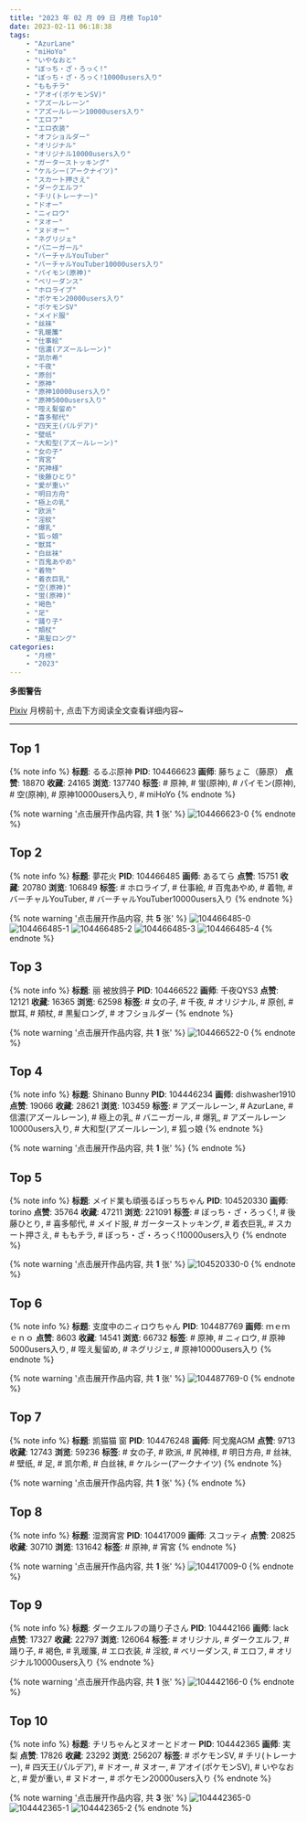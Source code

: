 ```yaml
---
title: "2023 年 02 月 09 日 月榜 Top10"
date: 2023-02-11 06:18:38
tags:
    - "AzurLane"
    - "miHoYo"
    - "いやなおと"
    - "ぼっち・ざ・ろっく!"
    - "ぼっち・ざ・ろっく!10000users入り"
    - "ももチラ"
    - "アオイ(ポケモンSV)"
    - "アズールレーン"
    - "アズールレーン10000users入り"
    - "エロフ"
    - "エロ衣装"
    - "オフショルダー"
    - "オリジナル"
    - "オリジナル10000users入り"
    - "ガーターストッキング"
    - "ケルシー(アークナイツ)"
    - "スカート押さえ"
    - "ダークエルフ"
    - "チリ(トレーナー)"
    - "ドオー"
    - "ニィロウ"
    - "ヌオー"
    - "ヌドオー"
    - "ネグリジェ"
    - "バニーガール"
    - "バーチャルYouTuber"
    - "バーチャルYouTuber10000users入り"
    - "パイモン(原神)"
    - "ベリーダンス"
    - "ホロライブ"
    - "ポケモン20000users入り"
    - "ポケモンSV"
    - "メイド服"
    - "丝袜"
    - "乳暖簾"
    - "仕事絵"
    - "信濃(アズールレーン)"
    - "凯尔希"
    - "千夜"
    - "原创"
    - "原神"
    - "原神10000users入り"
    - "原神5000users入り"
    - "咥え髪留め"
    - "喜多郁代"
    - "四天王(パルデア)"
    - "壁纸"
    - "大和型(アズールレーン)"
    - "女の子"
    - "宵宮"
    - "尻神様"
    - "後藤ひとり"
    - "愛が重い"
    - "明日方舟"
    - "極上の乳"
    - "欧派"
    - "淫紋"
    - "爆乳"
    - "狐っ娘"
    - "獣耳"
    - "白丝袜"
    - "百鬼あやめ"
    - "着物"
    - "着衣巨乳"
    - "空(原神)"
    - "蛍(原神)"
    - "褐色"
    - "足"
    - "踊り子"
    - "頬杖"
    - "黒髪ロング"
categories:
    - "月榜"
    - "2023"
---
```


<i class="fa fa-triangle-exclamation"></i>**多图警告**<i class="fa fa-triangle-exclamation"></i>

[Pixiv](https://www.pixiv.net/) 月榜前十, 点击下方阅读全文查看详细内容~

<!-- more -->

---

## Top 1

{% note info %}
**标题**: るるぶ原神
**PID**: 104466623 **画师**: 藤ちょこ（藤原）
**点赞**: 18870 **收藏**: 24165 **浏览**: 137740
**标签**: # 原神, # 蛍(原神), # パイモン(原神), # 空(原神), # 原神10000users入り, # miHoYo
{% endnote %}

{% note warning '点击展开作品内容, 共 **1** 张' %}
![104466623-0](https://i.pixiv.re/img-original/img/2023/01/13/00/03/15/104466623_p0.png)
{% endnote %}

## Top 2

{% note info %}
**标题**: 夢花火
**PID**: 104466485 **画师**: あるてら
**点赞**: 15751 **收藏**: 20780 **浏览**: 106849
**标签**: # ホロライブ, # 仕事絵, # 百鬼あやめ, # 着物, # バーチャルYouTuber, # バーチャルYouTuber10000users入り
{% endnote %}

{% note warning '点击展开作品内容, 共 **5** 张' %}
![104466485-0](https://i.pixiv.re/img-original/img/2023/01/13/00/01/02/104466485_p0.png)
![104466485-1](https://i.pixiv.re/img-original/img/2023/01/13/00/01/02/104466485_p1.png)
![104466485-2](https://i.pixiv.re/img-original/img/2023/01/13/00/01/02/104466485_p2.png)
![104466485-3](https://i.pixiv.re/img-original/img/2023/01/13/00/01/02/104466485_p3.png)
![104466485-4](https://i.pixiv.re/img-original/img/2023/01/13/00/01/02/104466485_p4.png)
{% endnote %}

## Top 3

{% note info %}
**标题**: 丽 被放鸽子
**PID**: 104466522 **画师**: 千夜QYS3
**点赞**: 12121 **收藏**: 16365 **浏览**: 62598
**标签**: # 女の子, # 千夜, # オリジナル, # 原创, # 獣耳, # 頬杖, # 黒髪ロング, # オフショルダー
{% endnote %}

{% note warning '点击展开作品内容, 共 **1** 张' %}
![104466522-0](https://i.pixiv.re/img-original/img/2023/01/13/14/38/47/104466522_p0.jpg)
{% endnote %}

## Top 4

{% note info %}
**标题**: Shinano Bunny
**PID**: 104446234 **画师**: dishwasher1910
**点赞**: 19066 **收藏**: 28621 **浏览**: 103459
**标签**: # アズールレーン, # AzurLane, # 信濃(アズールレーン), # 極上の乳, # バニーガール, # 爆乳, # アズールレーン10000users入り, # 大和型(アズールレーン), # 狐っ娘
{% endnote %}

{% note warning '点击展开作品内容, 共 **1** 张' %}
{% endnote %}

## Top 5

{% note info %}
**标题**: メイド業も頑張るぼっちちゃん
**PID**: 104520330 **画师**: torino
**点赞**: 35764 **收藏**: 47211 **浏览**: 221091
**标签**: # ぼっち・ざ・ろっく!, # 後藤ひとり, # 喜多郁代, # メイド服, # ガーターストッキング, # 着衣巨乳, # スカート押さえ, # ももチラ, # ぼっち・ざ・ろっく!10000users入り
{% endnote %}

{% note warning '点击展开作品内容, 共 **1** 张' %}
![104520330-0](https://i.pixiv.re/img-original/img/2023/01/15/00/00/34/104520330_p0.jpg)
{% endnote %}

## Top 6

{% note info %}
**标题**: 支度中のニィロウちゃん
**PID**: 104487769 **画师**: ｍｅｍｅｎｏ
**点赞**: 8603 **收藏**: 14541 **浏览**: 66732
**标签**: # 原神, # ニィロウ, # 原神5000users入り, # 咥え髪留め, # ネグリジェ, # 原神10000users入り
{% endnote %}

{% note warning '点击展开作品内容, 共 **1** 张' %}
![104487769-0](https://i.pixiv.re/img-original/img/2023/01/13/22/01/55/104487769_p0.png)
{% endnote %}

## Top 7

{% note info %}
**标题**: 凯猫猫    窗
**PID**: 104476248 **画师**: 阿戈魔AGM
**点赞**: 9713 **收藏**: 12743 **浏览**: 59236
**标签**: # 女の子, # 欧派, # 尻神様, # 明日方舟, # 丝袜, # 壁纸, # 足, # 凯尔希, # 白丝袜, # ケルシー(アークナイツ)
{% endnote %}

{% note warning '点击展开作品内容, 共 **1** 张' %}
{% endnote %}

## Top 8

{% note info %}
**标题**: 湿潤宵宮
**PID**: 104417009 **画师**: スコッティ
**点赞**: 20825 **收藏**: 30710 **浏览**: 131642
**标签**: # 原神, # 宵宮
{% endnote %}

{% note warning '点击展开作品内容, 共 **1** 张' %}
![104417009-0](https://i.pixiv.re/img-original/img/2023/01/11/00/00/20/104417009_p0.png)
{% endnote %}

## Top 9

{% note info %}
**标题**: ダークエルフの踊り子さん
**PID**: 104442166 **画师**: lack
**点赞**: 17327 **收藏**: 22797 **浏览**: 126064
**标签**: # オリジナル, # ダークエルフ, # 踊り子, # 褐色, # 乳暖簾, # エロ衣装, # 淫紋, # ベリーダンス, # エロフ, # オリジナル10000users入り
{% endnote %}

{% note warning '点击展开作品内容, 共 **1** 张' %}
![104442166-0](https://i.pixiv.re/img-original/img/2023/01/12/00/00/24/104442166_p0.png)
{% endnote %}

## Top 10

{% note info %}
**标题**: チリちゃんとヌオーとドオー
**PID**: 104442365 **画师**: 実梨
**点赞**: 17826 **收藏**: 23292 **浏览**: 256207
**标签**: # ポケモンSV, # チリ(トレーナー), # 四天王(パルデア), # ドオー, # ヌオー, # アオイ(ポケモンSV), # いやなおと, # 愛が重い, # ヌドオー, # ポケモン20000users入り
{% endnote %}

{% note warning '点击展开作品内容, 共 **3** 张' %}
![104442365-0](https://i.pixiv.re/img-original/img/2023/01/12/00/01/57/104442365_p0.jpg)
![104442365-1](https://i.pixiv.re/img-original/img/2023/01/12/00/01/57/104442365_p1.jpg)
![104442365-2](https://i.pixiv.re/img-original/img/2023/01/12/00/01/57/104442365_p2.jpg)
{% endnote %}
